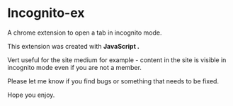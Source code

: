 # Incognito-ex

A chrome extension to open a tab in incognito mode.

This extension was created with <b> JavaScript .</b>

Vert useful for the site medium for example - content in the site is visible in incognito mode even if you are not a member.

Please let me know if you find bugs or something that needs to be fixed.

Hope you enjoy.
